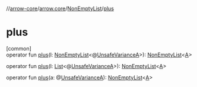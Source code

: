 //[arrow-core](../../../index.md)/[arrow.core](../index.md)/[NonEmptyList](index.md)/[plus](plus.md)

# plus

[common]\
operator fun [plus](plus.md)(l: [NonEmptyList](index.md)&lt;@[UnsafeVariance](https://kotlinlang.org/api/latest/jvm/stdlib/kotlin/-unsafe-variance/index.html)[A](index.md)&gt;): [NonEmptyList](index.md)&lt;[A](index.md)&gt;

operator fun [plus](plus.md)(l: [List](https://kotlinlang.org/api/latest/jvm/stdlib/kotlin.collections/-list/index.html)&lt;@[UnsafeVariance](https://kotlinlang.org/api/latest/jvm/stdlib/kotlin/-unsafe-variance/index.html)[A](index.md)&gt;): [NonEmptyList](index.md)&lt;[A](index.md)&gt;

operator fun [plus](plus.md)(a: @[UnsafeVariance](https://kotlinlang.org/api/latest/jvm/stdlib/kotlin/-unsafe-variance/index.html)[A](index.md)): [NonEmptyList](index.md)&lt;[A](index.md)&gt;

